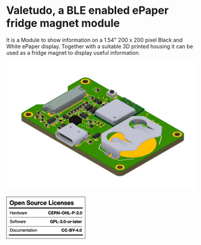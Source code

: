 # Valetudo, a BLE enabled ePaper fridge magnet module
It is a Module to show information on a 1.54" 200 x 200 pixel Black and White ePaper display. Together with a suitable 3D printed housing it can be used as a fridge magnet to display useful information. 

![alt text](https://github.com/tanmoydutta/valetudo/blob/main/images/Valetudo_Top.png?raw=true)

![alt text](https://github.com/tanmoydutta/valetudo/blob/main/images/oshw_license.png?raw=true)
